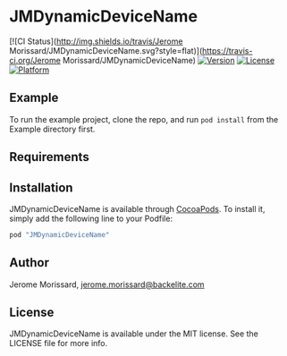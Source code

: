 # JMDynamicDeviceName

[![CI Status](http://img.shields.io/travis/Jerome Morissard/JMDynamicDeviceName.svg?style=flat)](https://travis-ci.org/Jerome Morissard/JMDynamicDeviceName)
[![Version](https://img.shields.io/cocoapods/v/JMDynamicDeviceName.svg?style=flat)](http://cocoapods.org/pods/JMDynamicDeviceName)
[![License](https://img.shields.io/cocoapods/l/JMDynamicDeviceName.svg?style=flat)](http://cocoapods.org/pods/JMDynamicDeviceName)
[![Platform](https://img.shields.io/cocoapods/p/JMDynamicDeviceName.svg?style=flat)](http://cocoapods.org/pods/JMDynamicDeviceName)

## Example

To run the example project, clone the repo, and run `pod install` from the Example directory first.

## Requirements

## Installation

JMDynamicDeviceName is available through [CocoaPods](http://cocoapods.org). To install
it, simply add the following line to your Podfile:

```ruby
pod "JMDynamicDeviceName"
```

## Author

Jerome Morissard, jerome.morissard@backelite.com

## License

JMDynamicDeviceName is available under the MIT license. See the LICENSE file for more info.

